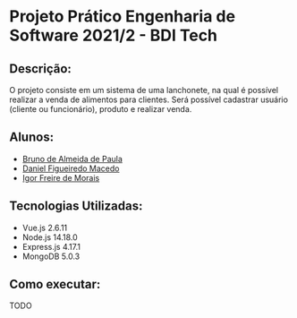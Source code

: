 # Projeto Prático Engenharia de Software 2021/2 - BDI Tech

## Descrição:
O projeto consiste em um sistema de uma lanchonete, na qual é possível realizar a venda de alimentos para clientes.
Será possível cadastrar usuário (cliente ou funcionário), produto e realizar venda.

## Alunos:
- [Bruno de Almeida de Paula](https://github.com/brunin299)
- [Daniel Figueiredo Macedo](https://github.com/DanielFM99)
- [Igor Freire de Morais](https://github.com/IgorFreiredeMorais)

## Tecnologias Utilizadas:
- Vue.js 2.6.11
- Node.js 14.18.0
- Express.js 4.17.1
- MongoDB 5.0.3

## Como executar:
TODO
